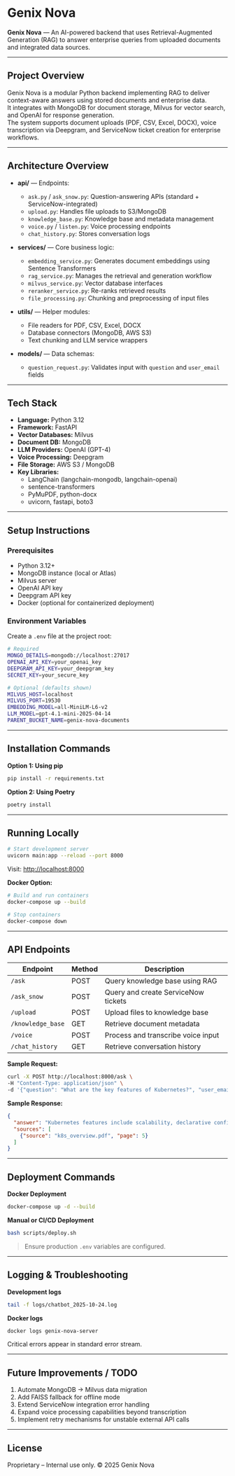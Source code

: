 # Genix Nova

**Genix Nova** — An AI-powered backend that uses Retrieval-Augmented Generation (RAG) to answer enterprise queries from uploaded documents and integrated data sources.

---

## Project Overview
Genix Nova is a modular Python backend implementing RAG to deliver context-aware answers using stored documents and enterprise data.  
It integrates with MongoDB for document storage, Milvus for vector search, and OpenAI for response generation.  
The system supports document uploads (PDF, CSV, Excel, DOCX), voice transcription via Deepgram, and ServiceNow ticket creation for enterprise workflows.

---

## Architecture Overview
- **api/** — Endpoints:
  - `ask.py` / `ask_snow.py`: Question-answering APIs (standard + ServiceNow-integrated)
  - `upload.py`: Handles file uploads to S3/MongoDB
  - `knowledge_base.py`: Knowledge base and metadata management
  - `voice.py` / `listen.py`: Voice processing endpoints
  - `chat_history.py`: Stores conversation logs

- **services/** — Core business logic:
  - `embedding_service.py`: Generates document embeddings using Sentence Transformers
  - `rag_service.py`: Manages the retrieval and generation workflow
  - `milvus_service.py`: Vector database interfaces
  - `reranker_service.py`: Re-ranks retrieved results
  - `file_processing.py`: Chunking and preprocessing of input files

- **utils/** — Helper modules:
  - File readers for PDF, CSV, Excel, DOCX
  - Database connectors (MongoDB, AWS S3)
  - Text chunking and LLM service wrappers

- **models/** — Data schemas:
  - `question_request.py`: Validates input with `question` and `user_email` fields

---

## Tech Stack
- **Language:** Python 3.12  
- **Framework:** FastAPI  
- **Vector Databases:** Milvus  
- **Document DB:** MongoDB  
- **LLM Providers:** OpenAI (GPT-4)  
- **Voice Processing:** Deepgram  
- **File Storage:** AWS S3 / MongoDB  
- **Key Libraries:**  
  - LangChain (langchain-mongodb, langchain-openai)  
  - sentence-transformers  
  - PyMuPDF, python-docx  
  - uvicorn, fastapi, boto3  

---

## Setup Instructions

### Prerequisites
- Python 3.12+  
- MongoDB instance (local or Atlas)  
- Milvus server  
- OpenAI API key  
- Deepgram API key  
- Docker (optional for containerized deployment)

### Environment Variables
Create a `.env` file at the project root:

```bash
# Required
MONGO_DETAILS=mongodb://localhost:27017
OPENAI_API_KEY=your_openai_key
DEEPGRAM_API_KEY=your_deepgram_key
SECRET_KEY=your_secure_key

# Optional (defaults shown)
MILVUS_HOST=localhost
MILVUS_PORT=19530
EMBEDDING_MODEL=all-MiniLM-L6-v2
LLM_MODEL=gpt-4.1-mini-2025-04-14
PARENT_BUCKET_NAME=genix-nova-documents
```

---

## Installation Commands

**Option 1: Using pip**

```bash
pip install -r requirements.txt
```

**Option 2: Using Poetry**

```bash
poetry install
```

---

## Running Locally

```bash
# Start development server
uvicorn main:app --reload --port 8000
```

Visit: [http://localhost:8000](http://localhost:8000)

**Docker Option:**

```bash
# Build and run containers
docker-compose up --build

# Stop containers
docker-compose down
```

---

## API Endpoints

| Endpoint          | Method | Description                         |
| ----------------- | ------ | ----------------------------------- |
| `/ask`            | POST   | Query knowledge base using RAG      |
| `/ask_snow`       | POST   | Query and create ServiceNow tickets |
| `/upload`         | POST   | Upload files to knowledge base      |
| `/knowledge_base` | GET    | Retrieve document metadata          |
| `/voice`          | POST   | Process and transcribe voice input  |
| `/chat_history`   | GET    | Retrieve conversation history       |

**Sample Request:**

```bash
curl -X POST http://localhost:8000/ask \
-H "Content-Type: application/json" \
-d '{"question": "What are the key features of Kubernetes?", "user_email": "user@example.com"}'
```

**Sample Response:**

```json
{
  "answer": "Kubernetes features include scalability, declarative configuration, and automated rollouts...",
  "sources": [
    {"source": "k8s_overview.pdf", "page": 5}
  ]
}
```

---

## Deployment Commands

**Docker Deployment**

```bash
docker-compose up -d --build
```

**Manual or CI/CD Deployment**

```bash
bash scripts/deploy.sh
```

> Ensure production `.env` variables are configured.

---

## Logging & Troubleshooting

**Development logs**

```bash
tail -f logs/chatbot_2025-10-24.log
```

**Docker logs**

```bash
docker logs genix-nova-server
```

Critical errors appear in standard error stream.

---

## Future Improvements / TODO

1. Automate MongoDB → Milvus data migration
2. Add FAISS fallback for offline mode
3. Extend ServiceNow integration error handling
4. Expand voice processing capabilities beyond transcription
5. Implement retry mechanisms for unstable external API calls

---

## License

Proprietary – Internal use only. © 2025 Genix Nova


